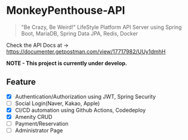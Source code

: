 # MonkeyPenthouse-API

> "Be Crazy, Be Weird!" LifeStyle Platform API Server using Spring Boot, MariaDB, Spring Data JPA, Redis, Docker

Check the API Docs at -> https://documenter.getpostman.com/view/17717982/UUy1dmhH

**NOTE - This project is currently under develop.**

## Feature
- [X] Authentication/Authorization using JWT, Spring Security
- [ ] Social Login(Naver, Kakao, Apple)
- [X] CI/CD automation using Github Actions, Codedeploy
- [X] Amenity CRUD
- [ ] Payment/Reservation
- [ ] Administrator Page
